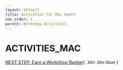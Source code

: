 ```yaml
---
layout: default
title: Activities for Mac Users
nav_order: 1
parent: Workshop Activities
---
```


# ACTIVITIES_MAC

[NEXT STEP: Earn a Workshop Badge](informal-credentials.html){: .btn .btn-blue }
